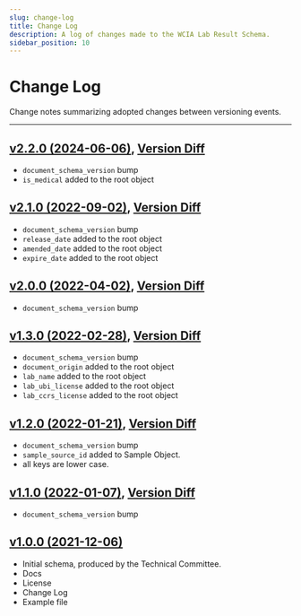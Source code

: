 ```yaml
---
slug: change-log
title: Change Log
description: A log of changes made to the WCIA Lab Result Schema.
sidebar_position: 10
---
```


# Change Log
Change notes summarizing adopted changes between versioning events.

----------------------------------------

## [v2.2.0 (2024-06-06)](https://github.com/conflabs/wcia-lab-result-schema/tree/v2.2.0), [Version Diff](https://github.com/conflabs/wcia-lab-result-schema/compare/v2.2.0...v2.1.0)
- `document_schema_version` bump
- `is_medical` added to the root object

## [v2.1.0 (2022-09-02)](https://github.com/conflabs/wcia-lab-result-schema/tree/v2.1.0), [Version Diff](https://github.com/conflabs/wcia-lab-result-schema/compare/v2.1.0...v2.0.0)
- `document_schema_version` bump
- `release_date` added to the root object
- `amended_date` added to the root object
- `expire_date` added to the root object

## [v2.0.0 (2022-04-02)](https://github.com/conflabs/wcia-lab-result-schema/tree/v2.0.0), [Version Diff](https://github.com/conflabs/wcia-lab-result-schema/compare/v2.0.0...v1.3.0)
- `document_schema_version` bump

## [v1.3.0 (2022-02-28)](https://github.com/conflabs/wcia-lab-result-schema/tree/v1.3.0), [Version Diff](https://github.com/conflabs/wcia-lab-result-schema/compare/v1.2.0...v1.3.0)
- `document_schema_version` bump
- `document_origin` added to the root object
- `lab_name` added to the root object
- `lab_ubi_license` added to the root object
- `lab_ccrs_license` added to the root object

## [v1.2.0 (2022-01-21)](https://github.com/conflabs/wcia-lab-result-schema/tree/v1.2.0), [Version Diff](https://github.com/conflabs/wcia-lab-result-schema/compare/v1.1.0...v1.2.0)
- `document_schema_version` bump
- `sample_source_id` added to Sample Object.
- all keys are lower case.

## [v1.1.0 (2022-01-07)](https://github.com/conflabs/wcia-lab-result-schema/tree/v1.1.0), [Version Diff](https://github.com/conflabs/wcia-lab-result-schema/compare/v1.0.0...v1.1.0)
- `document_schema_version` bump

## [v1.0.0 (2021-12-06)](https://github.com/conflabs/wcia-lab-result-schema/tree/v1.0.0)
- Initial schema, produced by the Technical Committee.
- Docs
- License
- Change Log
- Example file
